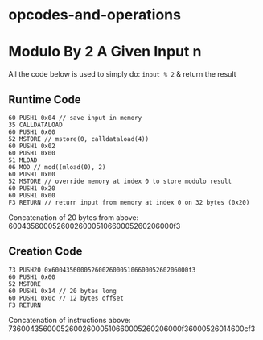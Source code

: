 # opcodes-and-operations

# Modulo By 2 A Given Input n

All the code below is used to simply do: `input % 2` & return the result

## Runtime Code

```
60 PUSH1 0x04 // save input in memory
35 CALLDATALOAD
60 PUSH1 0x00
52 MSTORE // mstore(0, calldataload(4))
60 PUSH1 0x02
60 PUSH1 0x00
51 MLOAD
06 MOD // mod((mload(0), 2)
60 PUSH1 0x00
52 MSTORE // override memory at index 0 to store modulo result
60 PUSH1 0x20
60 PUSH1 0x00
F3 RETURN // return input from memory at index 0 on 32 bytes (0x20)
```

Concatenation of 20 bytes from above: 60043560005260026000510660005260206000f3

## Creation Code

```
73 PUSH20 0x60043560005260026000510660005260206000f3
60 PUSH1 0x00
52 MSTORE
60 PUSH1 0x14 // 20 bytes long
60 PUSH1 0x0c // 12 bytes offset
F3 RETURN
```

Concatenation of instructions above: 7360043560005260026000510660005260206000f36000526014600cf3

